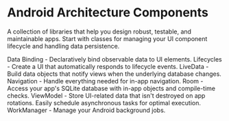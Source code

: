 # Android Architecture Components

A collection of libraries that help you design robust, testable, and maintainable apps. Start with classes for managing your UI component lifecycle and handling data persistence.

Data Binding - Declaratively bind observable data to UI elements.
Lifecycles - Create a UI that automatically responds to lifecycle events.
LiveData - Build data objects that notify views when the underlying database changes.
Navigation - Handle everything needed for in-app navigation.
Room - Access your app's SQLite database with in-app objects and compile-time checks.
ViewModel - Store UI-related data that isn't destroyed on app rotations. Easily schedule asynchronous tasks for optimal execution.
WorkManager - Manage your Android background jobs.


